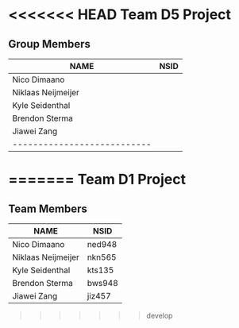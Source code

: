 <<<<<<< HEAD
Team D5 Project
===============
Group Members
-------------
|**NAME**          |**NSID**|
|------------------|--------|
|Nico Dimaano      |        |
|Niklaas Neijmeijer|	    |
|Kyle Seidenthal   |        |
|Brendon Sterma    |        |
|Jiawei Zang       |        |
|---------------------------|
=======
Team D1 Project
===============
Team Members
------------
|   **NAME**        |**NSID**|
|-------------------|--------|
|Nico Dimaano       | ned948 | 
|Niklaas Neijmeijer | nkn565 |
|Kyle Seidenthal    | kts135 |
|Brendon Sterma     | bws948 |
|Jiawei Zang        | jiz457 |
>>>>>>> develop

